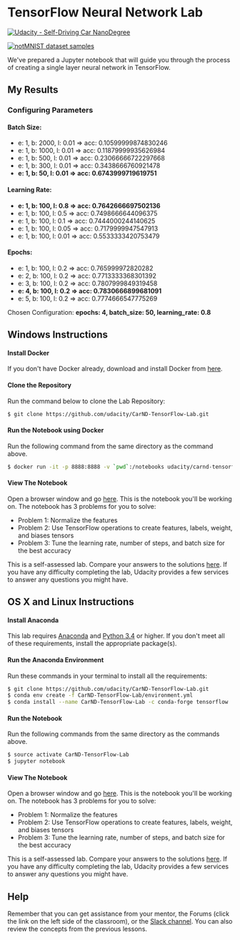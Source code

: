 # TensorFlow Neural Network Lab
[![Udacity - Self-Driving Car NanoDegree](https://s3.amazonaws.com/udacity-sdc/github/shield-carnd.svg)](http://www.udacity.com/drive)

[<img src="http://yaroslavvb.com/upload/notMNIST/nmn.png" alt="notMNIST dataset samples" />](http://yaroslavvb.blogspot.com/2011/09/notmnist-dataset.html)

We've prepared a Jupyter notebook that will guide you through the process of creating a single layer neural network in TensorFlow.

## My Results
### Configuring Parameters
#### Batch Size:
* e: 1, b: 2000, l: 0.01 => acc: 0.10599999874830246
* e: 1, b: 1000, l: 0.01 => acc: 0.11879999935626984
* e: 1, b: 500, l: 0.01 => acc: 0.23066666722297668
* e: 1, b: 300, l: 0.01 => acc: 0.3438666760921478
* __e: 1, b: 50, l: 0.01 => acc: 0.6743999719619751__

#### Learning Rate:
* __e: 1, b: 100, l: 0.8 => acc: 0.7642666697502136__
* e: 1, b: 100, l: 0.5 => acc: 0.7498666644096375
* e: 1, b: 100, l: 0.1 => acc: 0.7444000244140625
* e: 1, b: 100, l: 0.05 => acc: 0.7179999947547913
* e: 1, b: 100, l: 0.01 => acc: 0.5533333420753479

#### Epochs:
* e: 1, b: 100, l: 0.2 => acc: 0.765999972820282
* e: 2, b: 100, l: 0.2 => acc: 0.7713333368301392
* e: 3, b: 100, l: 0.2 => acc: 0.7807999849319458
* __e: 4, b: 100, l: 0.2 => acc: 0.7830666899681091__
* e: 5, b: 100, l: 0.2 => acc: 0.7774666547775269

Chosen Configuration:
__epochs: 4, batch_size: 50, learning_rate: 0.8__

## Windows Instructions
#### Install Docker
If you don't have Docker already, download and install Docker from [here](https://docs.docker.com/engine/installation/windows/).
#### Clone the Repository
Run the command below to clone the Lab Repository:
```sh
$ git clone https://github.com/udacity/CarND-TensorFlow-Lab.git
```
#### Run the Notebook using Docker
Run the following command from the same directory as the command above.
```sh
$ docker run -it -p 8888:8888 -v `pwd`:/notebooks udacity/carnd-tensorflow-lab
```
#### View The Notebook
Open a browser window and go [here](http://localhost:8888/notebooks/CarND-TensorFlow-Lab/lab.ipynb).  This is the notebook you'll be working on.  The notebook has 3 problems for you to solve:
 - Problem 1: Normalize the features
 - Problem 2: Use TensorFlow operations to create features, labels, weight, and biases tensors
 - Problem 3: Tune the learning rate, number of steps, and batch size for the best accuracy

This is a self-assessed lab.  Compare your answers to the solutions [here](https://github.com/udacity/CarND-TensorFlow-Lab/blob/master/solutions.ipynb).  If you have any difficulty completing the lab, Udacity provides a few services to answer any questions you might have.

## OS X and Linux Instructions
#### Install Anaconda
This lab requires [Anaconda](https://www.continuum.io/downloads) and [Python 3.4](https://www.python.org/downloads/) or higher. If you don't meet all of these requirements, install the appropriate package(s).
#### Run the Anaconda Environment
Run these commands in your terminal to install all the requirements:
```sh
$ git clone https://github.com/udacity/CarND-TensorFlow-Lab.git
$ conda env create -f CarND-TensorFlow-Lab/environment.yml
$ conda install --name CarND-TensorFlow-Lab -c conda-forge tensorflow
```
#### Run the Notebook
Run the following commands from the same directory as the commands above.
```sh
$ source activate CarND-TensorFlow-Lab
$ jupyter notebook
```
#### View The Notebook
Open a browser window and go [here](http://localhost:8888/notebooks/CarND-TensorFlow-Lab/lab.ipynb).  This is the notebook you'll be working on.  The notebook has 3 problems for you to solve:
 - Problem 1: Normalize the features
 - Problem 2: Use TensorFlow operations to create features, labels, weight, and biases tensors
 - Problem 3: Tune the learning rate, number of steps, and batch size for the best accuracy

This is a self-assessed lab.  Compare your answers to the solutions [here](https://github.com/udacity/CarND-TensorFlow-Lab/blob/master/solutions.ipynb).  If you have any difficulty completing the lab, Udacity provides a few services to answer any questions you might have.
## Help
Remember that you can get assistance from your mentor, the Forums (click the link on the left side of the classroom), or the [Slack channel](https://carnd-slack.udacity.com). You can also review the concepts from the previous lessons.
